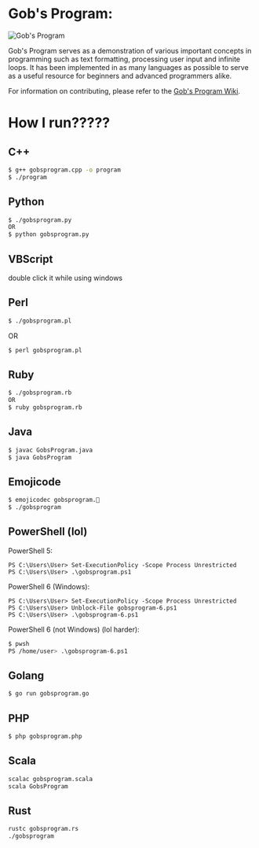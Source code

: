 Gob's Program:
===========
![Gob's Program](http://i.imgur.com/nJK1t7j.png)

Gob's Program serves as a demonstration of various important concepts in programming such as text formatting, processing user input and infinite loops. It has been implemented in as many languages as possible to serve as a useful resource for beginners and advanced programmers alike.

For information on contributing, please refer to the [Gob's Program Wiki](https://github.com/jabberzac/gobsprogram/wiki).

# How I run?????

## C++
```bash
$ g++ gobsprogram.cpp -o program
$ ./program
```

## Python
```bash
$ ./gobsprogram.py
OR
$ python gobsprogram.py
```

## VBScript
double click it while using windows

## Perl
```bash
$ ./gobsprogram.pl
```
OR
```bash
$ perl gobsprogram.pl
```

## Ruby
```bash
$ ./gobsprogram.rb
OR
$ ruby gobsprogram.rb
```

## Java
```bash
$ javac GobsProgram.java
$ java GobsProgram
```

## Emojicode
```bash
$ emojicodec gobsprogram.🍇
$ ./gobsprogram
```

## PowerShell (lol)
PowerShell 5:
```
PS C:\Users\User> Set-ExecutionPolicy -Scope Process Unrestricted
PS C:\Users\User> .\gobsprogram.ps1
```
PowerShell 6 (Windows):
```
PS C:\Users\User> Set-ExecutionPolicy -Scope Process Unrestricted
PS C:\Users\User> Unblock-File gobsprogram-6.ps1
PS C:\Users\User> .\gobsprogram-6.ps1
```
PowerShell 6 (not Windows) (lol harder):
```bash
$ pwsh
PS /home/user> .\gobsprogram-6.ps1
```

## Golang
```bash
$ go run gobsprogram.go
```

## PHP
```bash
$ php gobsprogram.php
```

## Scala
```bash
scalac gobsprogram.scala
scala GobsProgram
```

## Rust
```bash
rustc gobsprogram.rs
./gobsprogram
```
